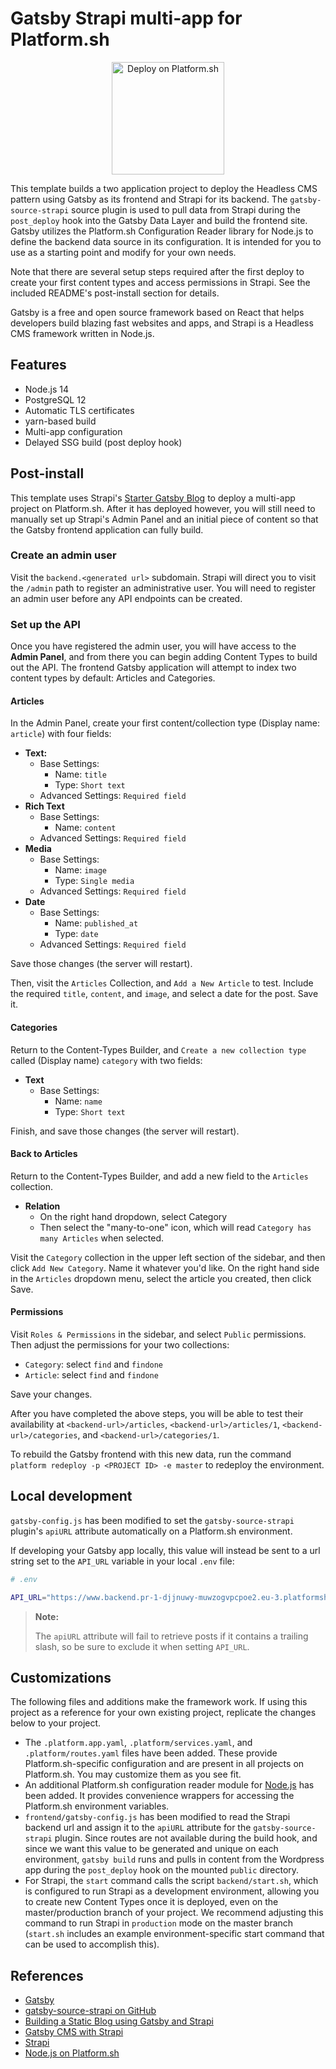 # Gatsby Strapi multi-app for Platform.sh

<p align="center">
<a href="https://console.platform.sh/projects/create-project?template=https://raw.githubusercontent.com/platformsh/template-builder/master/templates/gatsby-strapi/.platform.template.yaml&utm_content=gatsby-strapi&utm_source=github&utm_medium=button&utm_campaign=deploy_on_platform">
    <img src="https://platform.sh/images/deploy/lg-blue.svg" alt="Deploy on Platform.sh" width="180px" />
</a>
</p>

This template builds a two application project to deploy the Headless CMS pattern using Gatsby as its frontend and Strapi for its backend. The `gatsby-source-strapi` source plugin is used to pull data from Strapi during the `post_deploy` hook into the Gatsby Data Layer and build the frontend site. Gatsby utilizes the Platform.sh Configuration Reader library for Node.js to define the backend data source in its configuration. It is intended for you to use as a starting point and modify for your own needs.

Note that there are several setup steps required after the first deploy to create your first content types and access permissions in Strapi. See the included README's post-install section for details.

Gatsby is a free and open source framework based on React that helps developers build blazing fast websites and apps, and Strapi is a Headless CMS framework written in Node.js.

## Features

- Node.js 14
- PostgreSQL 12
- Automatic TLS certificates
- yarn-based build
- Multi-app configuration
- Delayed SSG build (post deploy hook)

## Post-install

This template uses Strapi's [Starter Gatsby Blog](https://github.com/strapi/strapi-starter-gatsby-blog) to deploy a multi-app project on Platform.sh. After it has deployed however, you will still need to manually set up Strapi's Admin Panel and an initial piece of content so that the Gatsby frontend application can fully build.

### Create an admin user

Visit the `backend.<generated url>` subdomain. Strapi will direct you to visit the `/admin` path to register an administrative user. You will need to register an admin user before any API endpoints can be created.

### Set up the API

Once you have registered the admin user, you will have access to the **Admin Panel**, and from there you can begin adding Content Types to build out the API.
The frontend Gatsby application will attempt to index two content types by default: Articles and Categories.

#### Articles

In the Admin Panel, create your first content/collection type (Display name: `article`) with four fields:

- **Text:**
  - Base Settings:
    - Name: `title`
    - Type: `Short text`
  - Advanced Settings: `Required field`
- **Rich Text**
  - Base Settings:
    - Name: `content`
  - Advanced Settings: `Required field`
- **Media**
  - Base Settings:
    - Name: `image`
    - Type: `Single media`
  - Advanced Settings: `Required field`
- **Date**
  - Base Settings:
    - Name: `published_at`
    - Type: `date`
  - Advanced Settings: `Required field`

Save those changes (the server will restart).

Then, visit the `Articles` Collection, and `Add a New Article` to test. Include the required `title`, `content`, and `image`, and select a date for the post. Save it.

#### Categories

Return to the Content-Types Builder, and `Create a new collection type` called (Display name) `category` with two fields:

- **Text**
  - Base Settings:
    - Name: `name`
    - Type: `Short text`

Finish, and save those changes (the server will restart).

#### Back to Articles

Return to the Content-Types Builder, and add a new field to the `Articles` collection.

- **Relation**
  - On the right hand dropdown, select Category
  - Then select the "many-to-one" icon, which will read `Category has many Articles` when selected.

Visit the `Category` collection in the upper left section of the sidebar, and then click `Add New Category`. Name it whatever you'd like. On the right hand side in the `Articles` dropdown menu, select the article you created, then click Save.

#### Permissions

Visit `Roles & Permissions` in the sidebar, and select `Public` permissions. Then adjust the permissions for your two collections:

- `Category`: select `find` and `findone`
- `Article`: select `find` and `findone`

Save your changes.

After you have completed the above steps, you will be able to test their availability at `<backend-url>/articles`, `<backend-url>/articles/1`, `<backend-url>/categories`, and `<backend-url>/categories/1`.

To rebuild the Gatsby frontend with this new data, run the command `platform redeploy -p <PROJECT ID> -e master` to redeploy the environment.

## Local development

`gatsby-config.js` has been modified to set the `gatsby-source-strapi` plugin's `apiURL` attribute automatically on a Platform.sh environment.

If developing your Gatsby app locally, this value will instead be sent to a url string set to the `API_URL` variable in your local `.env` file:

```bash
# .env

API_URL="https://www.backend.pr-1-djjnuwy-muwzogvpcpoe2.eu-3.platformsh.site"
```

> **Note:**
>
> The `apiURL` attribute will fail to retrieve posts if it contains a trailing slash, so be sure to exclude it when setting `API_URL`.

## Customizations

The following files and additions make the framework work. If using this project as a reference for your own existing project, replicate the changes below to your project.

- The `.platform.app.yaml`, `.platform/services.yaml`, and `.platform/routes.yaml` files have been added. These provide Platform.sh-specific configuration and are present in all projects on Platform.sh. You may customize them as you see fit.
- An additional Platform.sh configuration reader module for [Node.js](https://github.com/platformsh/config-reader-nodejs) has been added. It provides convenience wrappers for accessing the Platform.sh environment variables.
- `frontend/gatsby-config.js` has been modified to read the Strapi backend url and assign it to the `apiURL` attribute for the `gatsby-source-strapi` plugin. Since routes are not available during the build hook, and since we want this value to be generated and unique on each environment, `gatsby build` runs and pulls in content from the Wordpress app during the `post_deploy` hook on the mounted `public` directory.
- For Strapi, the `start` command calls the script `backend/start.sh`, which is configured to run Strapi as a development environment, allowing you to create new Content Types once it is deployed, even on the master/production branch of your project. We recommend adjusting this command to run Strapi in `production` mode on the master branch (`start.sh` includes an example environment-specific start command that can be used to accomplish this).

## References

- [Gatsby](https://www.gatsbyjs.org/)
- [gatsby-source-strapi on GitHub](https://github.com/strapi/gatsby-source-strapi)
- [Building a Static Blog using Gatsby and Strapi](https://strapi.io/blog/build-a-static-blog-with-gatsby-and-strapi)
- [Gatsby CMS with Strapi](https://strapi.io/gatsby-cms)
- [Strapi](https://strapi.io/)
- [Node.js on Platform.sh](https://docs.platform.sh/languages/nodejs.html)

